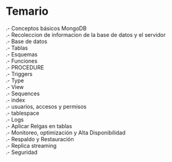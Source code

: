 
# Temario

.- Conceptos básicos MongoDB<br>
.- Recoleccion de informacion de la base de datos y el servidor <br>
.- Base de datos<br>
.- Tablas<br>
.- Esquemas<br>
.- Funciones <br>
.- PROCEDURE <br>
.- Triggers <br>
.- Type <br>
.- View <br>
.- Sequences <br>
.- index <br>
.- usuarios, accesos y  permisos <br>
.- tablespace<br>
.- Logs<br>
.- Aplicar Relgas en tablas <br>
.- Monitoreo, optimización y Alta Disponibilidad <br>
.- Respaldo y Restauración <br>
.- Replica streaming <br>
.- Seguridad 
